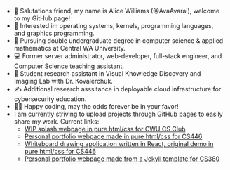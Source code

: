 - 👋 Salutations friend, my name is Alice Williams (@AvaAvarai), welcome to my GitHub page!
- 👀 Interested im operating systems, kernels, programming languages, and graphics programming.
- 🌱 Pursuing double undergraduate degree in computer science & applied mathematics at Central WA University.
- :computer: Former server administrator, web-developer, full-stack engineer, and Computer Science teaching assistant.
- :microscope: Student research assistant in Visual Knowledge Discovery and Imaging Lab with Dr. Kovalerchuk.
- :writing_hand: Additional research asssitance in deployable cloud infrastructure for cybersecurity education.
- :woman_technologist: Happy coding, may the odds forever be in your favor!
- I am currently striving to upload projects through GitHub pages to easily share my work. Current links:  
    + [WIP splash webpage in pure html/css for CWU CS Club](https://cwu-cs-club.github.io/club-webpage-splash/) 
    + [Personal portfolio webpage made in pure html/css for CS446](https://avaavarai.github.io/cs446-portfolio-webpage/)  
    + [Whiteboard drawing application written in React, original demo in pure html/css for CS446](https://avaavarai.github.io/CS446_MapMaker/)
    + [Personal portfolio webpage made from a Jekyll template for CS380](https://avaavarai.github.io/AvaAvarai.github.io.CS380/)
